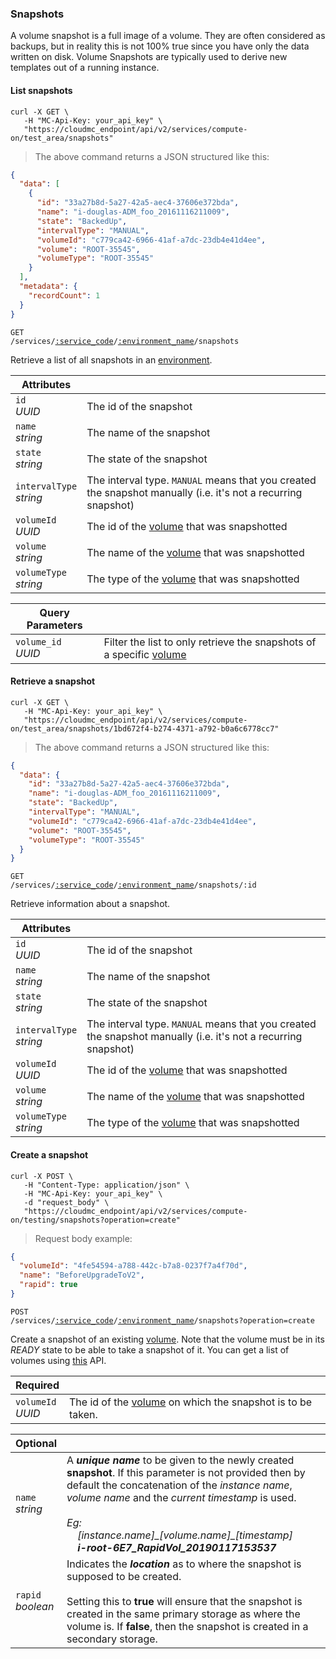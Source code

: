 ### Snapshots

 A volume snapshot is a full image of a volume. They are often considered as backups, but in reality this is not 100% true since you have only the data written on disk. Volume Snapshots are typically used to derive new templates out of a running instance.

<!-------------------- LIST SNAPSHOTS -------------------->

#### List snapshots

```shell
curl -X GET \
   -H "MC-Api-Key: your_api_key" \
   "https://cloudmc_endpoint/api/v2/services/compute-on/test_area/snapshots"
```
> The above command returns a JSON structured like this:

```json
{
  "data": [
    {
      "id": "33a27b8d-5a27-42a5-aec4-37606e372bda",
      "name": "i-douglas-ADM_foo_20161116211009",
      "state": "BackedUp",
      "intervalType": "MANUAL",
      "volumeId": "c779ca42-6966-41af-a7dc-23db4e41d4ee",
      "volume": "ROOT-35545",
      "volumeType": "ROOT-35545"
    }
  ],
  "metadata": {
    "recordCount": 1
  }
}
```

<code>GET /services/<a href="#administration-service-connections">:service_code</a>/<a href="#administration-environments">:environment_name</a>/snapshots</code>

Retrieve a list of all snapshots in an [environment](#administration-environments).

Attributes | &nbsp;
---------- | -----
`id`<br/>*UUID* | The id of the snapshot
`name`<br/>*string* | The name of the snapshot
`state`<br/>*string* | The state of the snapshot
`intervalType`<br/>*string* | The interval type. `MANUAL` means that you created the snapshot manually (i.e. it's not a recurring snapshot)
`volumeId`<br/>*UUID* | The id of the [volume](#cloudstack-volumes) that was snapshotted
`volume`<br/>*string* | The name of the [volume](#cloudstack-volumes) that was snapshotted
`volumeType`<br/>*string* | The type of the [volume](#cloudstack-volumes) that was snapshotted

Query Parameters | &nbsp;
---------- | -----
`volume_id`<br/>*UUID* | Filter the list to only retrieve the snapshots of a specific [volume](#cloudstack-volumes)

<!-------------------- RETRIEVE A SNAPSHOT -------------------->

#### Retrieve a snapshot

```shell
curl -X GET \
   -H "MC-Api-Key: your_api_key" \
   "https://cloudmc_endpoint/api/v2/services/compute-on/test_area/snapshots/1bd672f4-b274-4371-a792-b0a6c6778cc7"
```
> The above command returns a JSON structured like this:

```json
{
  "data": {
    "id": "33a27b8d-5a27-42a5-aec4-37606e372bda",
    "name": "i-douglas-ADM_foo_20161116211009",
    "state": "BackedUp",
    "intervalType": "MANUAL",
    "volumeId": "c779ca42-6966-41af-a7dc-23db4e41d4ee",
    "volume": "ROOT-35545",
    "volumeType": "ROOT-35545"
  }
}
```

<code>GET /services/<a href="#administration-service-connections">:service_code</a>/<a href="#administration-environments">:environment_name</a>/snapshots/:id</code>

Retrieve information about a snapshot.

Attributes | &nbsp;
---------- | -----
`id`<br/>*UUID* | The id of the snapshot
`name`<br/>*string* | The name of the snapshot
`state`<br/>*string* | The state of the snapshot
`intervalType`<br/>*string* | The interval type. `MANUAL` means that you created the snapshot manually (i.e. it's not a recurring snapshot)
`volumeId`<br/>*UUID* | The id of the [volume](#cloudstack-volumes) that was snapshotted
`volume`<br/>*string* | The name of the [volume](#cloudstack-volumes) that was snapshotted
`volumeType`<br/>*string* | The type of the [volume](#cloudstack-volumes) that was snapshotted


<!-------------------- CREATE A SNAPSHOT OF A VOLUME -------------------->


#### Create a snapshot

```shell
curl -X POST \
   -H "Content-Type: application/json" \
   -H "MC-Api-Key: your_api_key" \
   -d "request_body" \
   "https://cloudmc_endpoint/api/v2/services/compute-on/testing/snapshots?operation=create"
```
> Request body example:

```json
{
  "volumeId": "4fe54594-a788-442c-b7a8-0237f7a4f70d",
  "name": "BeforeUpgradeToV2",
  "rapid": true
}
```

<code>POST /services/<a href="#administration-service-connections">:service_code</a>/<a href="#administration-environments">:environment_name</a>/snapshots?operation=create</code>

Create a snapshot of an existing [volume](#cloudstack-storage). Note that the volume must be in its *READY* state to be able to take a snapshot of it. You can get a list of volumes using [this](#cloudstack-list-volumes) API.

Required | &nbsp;
---------- | -----
`volumeId`<br/>*UUID* | The id of the [volume](#cloudstack-storage) on which the snapshot is to be taken.

Optional | &nbsp;
------ | -----------
`name`<br/>*string* | A ***unique name*** to be given to the newly created **snapshot**. If this parameter is not provided then by default the concatenation of the *instance name*, *volume name* and the *current timestamp* is used. <br/><br/>*Eg:*<br/>&nbsp;&nbsp;&nbsp;&nbsp;*[instance.name]\_[volume.name]\_[timestamp]*<br/>&nbsp;&nbsp;&nbsp;&nbsp;***i-root-6E7_RapidVol_20190117153537***
`rapid`<br/>*boolean* | Indicates the ***location*** as to where the snapshot is supposed to be created. <br/><br/>Setting this to **true** will ensure that the snapshot is created in the same primary storage as where the volume is. If **false**, then the snapshot is created in a secondary storage. 